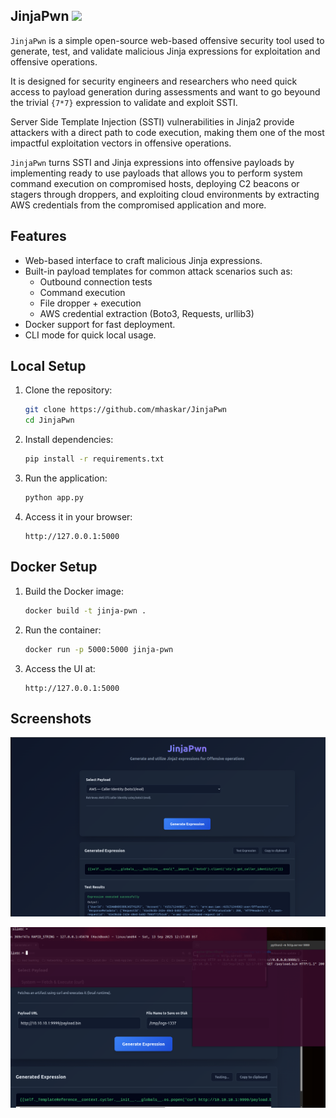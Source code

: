 ## JinjaPwn ![](https://img.shields.io/badge/python-3-yellow)

`JinjaPwn` is a simple open-source web-based offensive security tool used to generate, test, and validate malicious Jinja expressions for exploitation and offensive operations.

It is designed for security engineers and researchers who need quick access to payload generation during assessments and want to go beyound the trivial `{7*7}` expression to validate and exploit SSTI.

Server Side Template Injection (SSTI) vulnerabilities in Jinja2 provide attackers with a direct path to code execution, making them one of the most impactful exploitation vectors in offensive operations. 

`JinjaPwn` turns SSTI and Jinja expressions into offensive payloads by implementing ready to use payloads that allows you to perform system command execution on compromised hosts, deploying C2 beacons or stagers through droppers, and exploiting cloud environments by extracting AWS credentials from the compromised application and more.


## Features

- Web-based interface to craft malicious Jinja expressions.
- Built-in payload templates for common attack scenarios such as:
  - Outbound connection tests
  - Command execution
  - File dropper + execution
  - AWS credential extraction (Boto3, Requests, urllib3)
- Docker support for fast deployment.
- CLI mode for quick local usage.


## Local Setup

1. Clone the repository:
   ```bash
   git clone https://github.com/mhaskar/JinjaPwn
   cd JinjaPwn
   ```

2. Install dependencies:
   ```bash
   pip install -r requirements.txt
   ```

3. Run the application:
   ```bash
   python app.py
   ```

4. Access it in your browser:
   ```
   http://127.0.0.1:5000
   ```


## Docker Setup

1. Build the Docker image:
   ```bash
   docker build -t jinja-pwn .
   ```

2. Run the container:
   ```bash
   docker run -p 5000:5000 jinja-pwn
   ```

3. Access the UI at:
   ```
   http://127.0.0.1:5000
   ```

## Screenshots


![Boto3 get caller identity](screenshots/boto3-get-caller-identity-jinja2.png)

![Fetch and Execute Binary Jina](screenshots/sliver-fetch-execute-jinja.png)